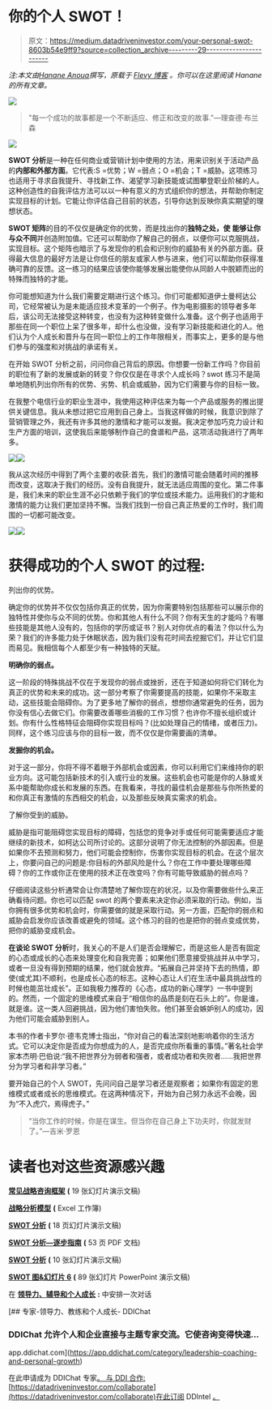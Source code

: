# 你的个人 SWOT！

> 原文：<https://medium.datadriveninvestor.com/your-personal-swot-8603b54e9ff9?source=collection_archive---------29----------------------->

*注:本文由*[*Hanane Anoua*](https://flevy.com/blog/author/hanane-anoua/)*撰写，原载于* [*Flevy 博客*](https://flevy.com/blog) *。你可以在这里阅读 Hanane 的所有文章。*

![](img/05191841f2c877c869ea39eab4da155a.png)

> "每一个成功的故事都是一个不断适应、修正和改变的故事."—理查德·布兰森

![](img/69d2ad65f4243d4411a0a56527d2ca89.png)

**SWOT 分析**是一种在任何商业或营销计划中使用的方法，用来识别关于活动产品的**内部和外部方面**。它代表:S =优势；W =弱点；O =机会；T =威胁。这项练习也适用于寻求自我提升、寻找新工作、渴望学习新技能或试图攀登职业阶梯的人。这种创造性的自我评估方法可以以一种有意义的方式组织你的想法，并帮助你制定实现目标的计划。它能让你评估自己目前的状态，引导你达到反映你真实期望的理想状态。

**SWOT 矩阵**的目的不仅仅是确定你的优势，而是找出你的**独特之处，使** **能够让你与众不同**并创造附加值。它还可以帮助你了解自己的弱点，以便你可以克服挑战，实现目标。这个矩阵也暗示了与发现你的机会和识别你的威胁有关的外部方面。获得最大信息的最好方法是让你信任的朋友或家人参与进来，他们可以帮助你获得准确可靠的反馈。这一练习的结果应该使你能够发展出能使你从同龄人中脱颖而出的特殊而独特的才能。

你可能想知道为什么我们需要定期进行这个练习。你们可能都知道伊士曼柯达公司，它经常被认为是未能适应技术变革的一个例子。作为电影摄影的领导者多年后，该公司无法接受这种转变，也没有为这种转变做什么准备。这个例子也适用于那些在同一个职位上呆了很多年，却什么也没做，没有学习新技能和进化的人。他们认为个人成长和晋升与在同一职位上的工作年限相关，而事实上，更多的是与他们参与的强度和对挑战的承诺有关。

在开始 SWOT 分析之前，问问你自己背后的原因。你想要一份新工作吗？你目前的职位有了新的发展或新的转变？你仅仅是在寻求个人成长吗？swot 练习不是简单地随机列出你所有的优势、劣势、机会或威胁，因为它们需要与你的目标一致。

在我整个电信行业的职业生涯中，我使用这种评估来为每一个产品或服务的推出提供关键信息。我从未想过把它应用到自己身上。当我这样做的时候，我意识到除了营销管理之外，我还有许多其他的激情和才能可以发掘。我决定参加巧克力设计和生产方面的培训，这使我后来能够制作自己的食谱和产品，这项活动我进行了两年多。

![](img/a485bdc292e6b93a680d05f79e4c7df5.png)![](img/2e6d005f99294f49211e461df6c5aca9.png)

我从这次经历中得到了两个主要的收获:首先，我们的激情可能会随着时间的推移而改变，这取决于我们的经历。没有自我提升，就无法适应周围的变化。第二件事是，我们未来的职业生涯不必只依赖于我们的学位或技术能力。运用我们的才能和激情的能力让我们更加坚持不懈。当我们找到一份自己真正热爱的工作时，我们周围的一切都可能改变。

![](img/4d5e166de1d0350a58819d49ee989b37.png)![](img/53befe6609b889156ecaa2a484f63315.png)

# 获得成功的个人 SWOT 的过程:

列出你的优势。

确定你的优势并不仅仅包括你真正的优势，因为你需要特别包括那些可以展示你的独特性并使你与众不同的优势。你和其他人有什么不同？你有天生的才能吗？有哪些技能是其他人没有的，包括你的学历或证书？别人对你优点的看法？你以什么为荣？我们的许多能力处于休眠状态，因为我们没有花时间去挖掘它们，并让它们显而易见。我相信每个人都至少有一种独特的天赋。

**明确你的弱点。**

这一阶段的特殊挑战不仅在于发现你的弱点或挫折，还在于知道如何将它们转化为真正的优势和未来的成功。这一部分考察了你需要提高的技能，如果你不采取主动，这些技能会阻碍你。为了更多地了解你的弱点，想想你通常避免的任务，因为你没有信心去做它们。你需要改善哪些消极的工作习惯？也许你不擅长组织或计划。你有什么性格特征会阻碍你实现目标吗？(比如处理自己的情绪，或者压力)。同样，这个练习应该与你的目标一致，而不仅仅是你需要画的清单。

**发掘你的机会。**

对于这一部分，你将不得不着眼于外部机会或因素，你可以利用它们来维持你的职业方向。这可能包括新技术的引入或行业的发展。这些机会也可能是你的人脉或关系中能帮助你成长和发展的东西。在我看来，寻找的最佳机会是那些与你所热爱的和你真正有激情的东西相交的机会，以及那些反映真实需求的机会。

了解你受到的威胁。

威胁是指可能阻碍您实现目标的障碍，包括您的竞争对手或任何可能需要适应才能继续的新技术，如柯达公司所讨论的。这部分说明了你无法控制的外部因素。但是如果你不去预测和努力，他们可能会控制你，伤害你实现目标的机会。在这个层次上，你要问自己的问题是:你目标的外部风险是什么？你在工作中要处理哪些障碍？你的工作或你正在使用的技术正在改变吗？你有可能导致威胁的弱点吗？

仔细阅读这些分析通常会让你清楚地了解你现在的状况，以及你需要做些什么来正确看待问题。你也可以匹配 swot 的两个要素来决定你必须采取的行动。例如，当你拥有很多优势和机会时，你需要做的就是采取行动。另一方面，匹配你的弱点和威胁会启发你应该改善或避免的领域。这个练习的目的也是把你的弱点变成优势，把你的威胁变成机会。

**在谈论 SWOT 分析**时，我关心的不是人们是否会理解它，而是这些人是否有固定的心态或成长的心态来处理变化和自我完善；如果他们愿意接受挑战并从中学习，或者一旦没有得到预期的结果，他们就会放弃。“拓展自己并坚持下去的热情，即使(或尤其)不顺利，也是成长心态的标志。这种心态让人们在生活中最具挑战性的时候也能茁壮成长”。正如我极力推荐的《心态，成功的新心理学》一书中提到的。然而，一个固定的思维模式来自于“相信你的品质是刻在石头上的”。你是谁，就是谁。这一类人回避挑战，因为他们害怕失败。他们甚至会嫉妒别人的成功，因为他们可能会威胁到别人。

本书的作者卡罗尔·德韦克博士指出，“你对自己的看法深刻地影响着你的生活方式。它可以决定你是否成为你想成为的人，是否完成你所看重的事情。”著名社会学家本杰明·巴伯说:“我不把世界分为弱者和强者，或者成功者和失败者……我把世界分为学习者和非学习者。”

要开始自己的个人 SWOT，先问问自己是学习者还是观察者；如果你有固定的思维模式或者成长的思维模式。在这两种情况下，开始为自己努力永远不会晚，因为“不入虎穴，焉得虎子。”

> “当你工作的时候，你是在谋生。但当你在自己身上下功夫时，你就发财了。”—吉米·罗恩

# 读者也对这些资源感兴趣

[**常见战略咨询框架**](https://flevy.com/browse/business-document/common-strategy-consulting-frameworks-84) **(** 19 张幻灯片演示文稿)

[**战略分析模型**](https://flevy.com/browse/business-document/strategic-analysis-model-775) **(** Excel 工作簿)

[**SWOT 分析**](https://flevy.com/browse/business-document/swot-analysis-124) **(** 18 页幻灯片演示文稿)

[**SWOT 分析—逐步指南**](https://flevy.com/browse/business-document/swot-analysis--a-step-by-step-guide-1626) **(** 53 页 PDF 文档)

[**SWOT 分析**](https://flevy.com/browse/business-document/swot-analysis-266) **(** 10 张幻灯片演示文稿)

[**SWOT 图&幻灯片 6**](https://flevy.com/browse/business-document/swot-diagrams-and-slides-6-1409) **(** 89 张幻灯片 PowerPoint 演示文稿)

在 [**领导力、辅导和个人成长**](https://app.ddichat.com/category/leadership-coaching-and-personal-growth) **:** 中安排一次对话

[](https://app.ddichat.com/category/leadership-coaching-and-personal-growth) [## 专家-领导力、教练和个人成长- DDIChat

### DDIChat 允许个人和企业直接与主题专家交流。它使咨询变得快速…

app.ddichat.com](https://app.ddichat.com/category/leadership-coaching-and-personal-growth) 

在此申请成为 DDIChat 专家[。
与 DDI 合作:](https://app.ddichat.com/expertsignup)[https://datadriveninvestor.com/collaborate](https://datadriveninvestor.com/collaborate)在此订阅 DDIntel [。](https://ddintel.datadriveninvestor.com/)